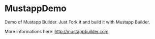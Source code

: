 MustappDemo
===========

Demo of Mustapp Builder. Just Fork it and build it with Mustapp Builder.

More informations here: http://mustappbuilder.com 
